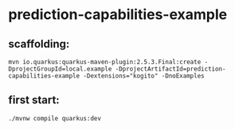 # prediction-capabilities-example

## scaffolding:
```
mvn io.quarkus:quarkus-maven-plugin:2.5.3.Final:create -DprojectGroupId=local.example -DprojectArtifactId=prediction-capabilities-example -Dextensions="kogito" -DnoExamples
```
## first start:
```
./mvnw compile quarkus:dev
```
